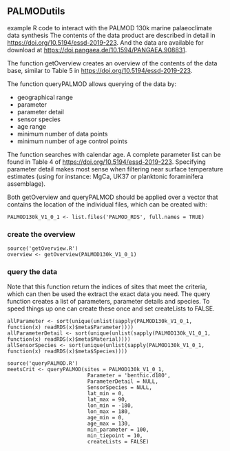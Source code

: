 ## PALMODutils
example R code to interact with the PALMOD 130k marine palaeoclimate data synthesis 
The contents of the data product are described in detail in https://doi.org/10.5194/essd-2019-223. And the data are available for download at https://doi.pangaea.de/10.1594/PANGAEA.908831.

The function getOverview creates an overview of the contents of the data base, similar to Table 5 in https://doi.org/10.5194/essd-2019-223.

The function queryPALMOD allows querying of the data by:
* geographical range
* parameter
* parameter detail
* sensor species
* age range
* minimum number of data points
* minimum number of age control points

The function searches with calendar age. A complete parameter list can be found in Table 4 of https://doi.org/10.5194/essd-2019-223. Specifying parameter detail makes most sense when filtering near surface temperature estimates (using for instance: MgCa, UK37 or planktonic foraminifera assemblage).

Both getOverview and queryPALMOD  should be applied over a vector that contains the location of the individual files, which can be created with:

`PALMOD130k_V1_0_1 <- list.files('PALMOD_RDS', full.names = TRUE)`

### create the overview
```
source('getOverview.R')
overview <- getOverview(PALMOD130k_V1_0_1)
```

### query the data
Note that this function return the indices of sites that meet the criteria, which can then be used the extract the exact data you need.
The query function creates a list of parameters, parameter details and species. To speed things up one can create these once and set createLists to FALSE.
```
allParameter <- sort(unique(unlist(sapply(PALMOD130k_V1_0_1, function(x) readRDS(x)$meta$Parameter))))
allParameterDetail <- sort(unique(unlist(sapply(PALMOD130k_V1_0_1, function(x) readRDS(x)$meta$Material))))
allSensorSpecies <- sort(unique(unlist(sapply(PALMOD130k_V1_0_1, function(x) readRDS(x)$meta$Species))))

source('queryPALMOD.R')
meetsCrit <- queryPALMOD(sites = PALMOD130k_V1_0_1,
                          Parameter = 'benthic.d18O',
                          ParameterDetail = NULL,
                          SensorSpecies = NULL,
                          lat_min = 0,
                          lat_max = 90,
                          lon_min = -180,
                          lon_max = 180,
                          age_min = 0,
                          age_max = 130,
                          min_parameter = 100,
                          min_tiepoint = 10,
                          createLists = FALSE)
```
